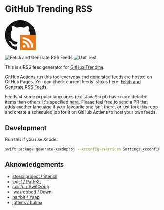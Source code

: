 # GitHub Trending RSS

<img alt="logo image" src="./static/img/logo.svg" width="100">

![Fetch and Generate RSS Feeds](https://github.com/mshibanami/GitHubTrendingRSS/workflows/Fetch%20and%20Generate%20RSS%20Feeds/badge.svg?event=schedule)
![Unit Test](https://github.com/mshibanami/GitHubTrendingRSS/workflows/Unit%20Test/badge.svg)

This is a RSS feed generator for [GitHub Trending](https://github.com/trending).

GitHub Actions run this tool everyday and generated feeds are hosted on GitHub Pages. You can check current feeds' status here: [Fetch and Generate RSS Feeds](https://github.com/mshibanami/GitHubTrendingRSS/actions?query=workflow%3A%22Fetch+and+Generate+RSS+Feeds%22).

Feeds of some popular languages (e.g. JavaScript) have more detailed items than others. It's specified [here](https://github.com/mshibanami/GitHubTrendingRSS/blob/ea64981/Sources/GitHubTrendingRSSKit/Const.swift#L31). Please feel free to send a PR that adds another language if your favourite one isn't there, or just fork this repo and create a scheduled job for it on GitHub Actions to host your own feeds.

## Development

Run this if you use Xcode:

```sh
swift package generate-xcodeproj --xcconfig-overrides Settings.xcconfig
```

## Aknowledgements

- [stencilproject / Stencil](https://github.com/stencilproject/Stencil)
- [kylef / PathKit](https://github.com/kylef/PathKit)
- [scinfu / SwiftSoup](https://github.com/scinfu/SwiftSoup)
- [iwasrobbed / Down](https://github.com/iwasrobbed/Down)
- [hartbit / Yaap](https://github.com/hartbit/Yaap)
- [jgthms / bulma](https://github.com/jgthms/bulma)
